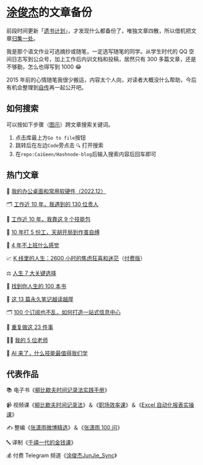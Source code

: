 # [涂俊杰](https://nextjs-notion-starter-kit-peach-seven.vercel.app/)的文章备份
前段时间更新「[遗书计划](https://blog.tujunjie.com/20230521150531)」，才发现什么都备份了，唯独文章四散，所以借机把文章[归集一处](https://github.com/CaiGeen/Hashnode-blog/blob/main/Table/Archive%20of%20%E6%B6%82%E4%BF%8A%E6%9D%B0JunJie%20blog.csv)。

我是那个语文作业可选摘抄或随笔，一定选写随笔的同学。从学生时代的 QQ 空间日志写到公众号，加上工作后内训文档和投稿，居然只有 300 多篇文章，还是不够勤，怎么也得写到 1000 😂

2015 年前的心情随笔我很少搬运，内容太个人向，对读者大概没什么帮助，今后有机会整理到[自传](https://blog.tujunjie.com/20230521104818)再一起公开吧。

## 如何搜索
可以按如下步骤（[图示](https://cdn.hashnode.com/res/hashnode/image/upload/v1685373924344/cd2e5f47-7f12-4954-8867-dca1162a713f.png)）跨文章搜索关键词。

1. 点击库最上方`Go to file`按钮
2. 跳转后在左边`Code`旁点击 `🔍` 打开搜索
3. 在`repo:CaiGeen/Hashnode-blog`后输入搜索内容后回车即可

## 热门文章

🔌 [我的办公桌面和常用软硬件（2022.12）](https://blog.tujunjie.com/20230525172333)

🗂️ [工作近 10 年，我遇到的 130 位贵人](https://blog.tujunjie.com/20230711200815)

💼 [工作近 10 年，我靠这 9 个技能包](https://mp.weixin.qq.com/s/yU9T4mCxGhVqg8Fm1RmkGw)

🙂 [10 年打 5 份工，天胡开局到作茧自缚](https://mp.weixin.qq.com/s/zRKmIo9Xxi7mm668axMmWg)

🌴 [4 年不上班什么感觉](https://mp.weixin.qq.com/s/l3CCKHEhsu4NWPrc20-rxA)

📈 [K 线里的人生：2600 小时的焦虑狂喜和迷茫](https://blog.tujunjie.com/20241124165955)（[付费版](https://mp.weixin.qq.com/s/t3SMla9eEJjB9j2tCJooTg?payreadticket=HCFmAhyUpb0OlPu5o21KMi2NY261ovNNiyqIALz5wmHCubC4VAvRsuxtqKEm-yvlGjvK9vg)）

⚖️ [人生 7 大关键选择](https://mp.weixin.qq.com/s/tHdA_GvCRBYZRMaNFwHQTw)

📖 [找到你人生的 100 本书](https://mp.weixin.qq.com/s/4X303tGyoqA4UfuOce0Mrg)

📝 [这 13 篇永久笔记越读越厚](https://mp.weixin.qq.com/s/OdIPN1_f0oHB0OKms9jAjg)

🗂️ [100 个订阅也不乱，如何打造一站式信息中心](https://mp.weixin.qq.com/s/jPspafQQg41qPStK-Mmapw)

🔄 [重复做这 23 件事](https://mp.weixin.qq.com/s/e-FsRpt2HSGT0mL2bafgHQ)

👨‍🏫 [我的 5 位老师](https://mp.weixin.qq.com/s/TErL2ZUpy3GOtQX8APbAmg)

🤖 [AI 来了，什么技能最值得我们学](https://mp.weixin.qq.com/s/ifldCMLTSb1Ir-qcyoa5rw)

## 代表作品
📚 电子书《[柳比歇夫时间记录法实践手册](https://shijian.tujunjie.com/)》

📹 视频课《[柳比歇夫时间记录法](https://study.163.com/course/courseMain.htm?share=2&shareId=400000000640077&courseId=1209678842&_trace_c_p_k2_=f4e72b3d759c4c2badd77ce94f0bd081)》＆《[职场效率课](https://study.163.com/course/courseMain.htm?courseId=1209732851&share=2&shareId=400000000640077)》＆《[Excel 自动化报表实操课](https://www.aikewang.com/course/14)》

✍️ 整编《[张潇雨微博精选](https://rili.zxy.wiki/)》＆《[张潇雨 100 问](https://pan.baidu.com/s/1HboXmZ7N0rFr66Y45HrODw?pwd=a5ej)》

🔤 译制《[千禧一代的金钱课](https://www.bilibili.com/video/BV1mK4y1b761/)》

💰 付费 Telegram 频道《[涂俊杰JunJie_Sync](https://mp.weixin.qq.com/s/u9sg3KBe9k3L3oOUZcRd5w)》
